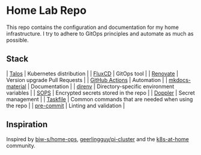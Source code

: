 # Home Lab Repo

This repo contains the configuration and documentation for my home infrastructure. I try to adhere to GitOps principles and automate as much as possible.

## Stack

| [Talos](https://www.talos.dev/)                                 | Kubernetes distribution                               |
| [FluxCD](https://fluxcd.io/)                                    | GitOps tool                                           |
| [Renovate](https://github.com/renovatebot/renovate)             | Version upgrade Pull Requests                         |
| [GitHub Actions](https://docs.github.com/en/actions)            | Automation                                            |
| [mkdocs-material](https://squidfunk.github.io/mkdocs-material/) | Documentation                                         |
| [direnv](https://direnv.net/)                                   | Directory-specific environment variables              |
| [SOPS](https://github.com/getsops/sops)                         | Encrypted secrets stored in the repo                  |
| [Doppler](https://www.doppler.com/)                             | Secret management                                     |
| [Taskfile](https://taskfile.dev/)                               | Common commands that are needed when using the repo   |
| [pre-commit](https://pre-commit.com/)                           | Linting and validation                                |

## Inspiration

Inspired by [bjw-s/home-ops](https://github.com/bjw-s/home-ops), [geerlingguy/pi-cluster](https://github.com/geerlingguy/pi-cluster) and the [k8s-at-home](https://github.com/topics/k8s-at-home) community.
